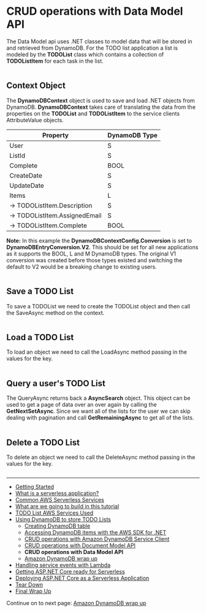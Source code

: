 # CRUD operations with Data Model API

The Data Model api uses .NET classes to model data that will be stored in and retrieved from DynamoDB. For the 
TODO list application a list is modeled by the **TODOList** class which contains a collection of **TODOListItem** 
for each task in the list.

```cs --source-file ../Snippets/DataModelTypes.cs --project ../Snippets/Snippets.csproj --region data_model_classes --session datamodel
```

## Context Object

The **DynamoDBContext** object is used to save and load .NET objects from DynamoDB. **DynamoDBContext** takes care of translating 
the data from the properties on the **TODOList** and **TODOListItem** to the service clients AttributeValue objects.

| Property | DynamoDB Type |
|----------|---------------|
| User | S |
| ListId | S |
| Complete | BOOL |
| CreateDate | S |
| UpdateDate | S |
| Items | L<M> |
| -> TODOListItem.Description | S |
| -> TODOListItem.AssignedEmail | S |
| -> TODOListItem.Complete | BOOL |

**Note:** In this example the **DynamoDBContextConfig.Conversion** is set to **DynamoDBEntryConversion.V2**. This should
be set for all new applications as it supports the BOOL, L and M DynamoDB types. The original V1 conversion was 
created before those types existed and switching the default to V2 would be a breaking change to existing users.

```cs --source-file ../Snippets/DynamoDBDataModel.cs --project ../Snippets/Snippets.csproj --region datamodel_construct_client --session datamodel
```

## Save a TODO List

To save a TODOList we need to create the TODOList object and then call the SaveAsync method on the context.

```cs --source-file ../Snippets/DynamoDBDataModel.cs --project ../Snippets/Snippets.csproj --region datamodel_construct_save --session datamodel
```

## Load a TODO List

To load an object we need to call the LoadAsync method passing in the values for the key.


```cs --source-file ../Snippets/DynamoDBDataModel.cs --project ../Snippets/Snippets.csproj --region datamodel_construct_load --session datamodel
```

## Query a user's TODO List

The QueryAsync returns back a **AsyncSearch** object. This object can be used to get a page of data over an over again 
by calling the **GetNextSetAsync**. Since we want all of the lists for the user we can skip dealing with
pagination and call **GetRemainingAsync** to get all of the lists.


```cs --source-file ../Snippets/DynamoDBDataModel.cs --project ../Snippets/Snippets.csproj --region datamodel_construct_query --session datamodel
```

## Delete a TODO List

To delete an object we need to call the DeleteAsync method passing in the values for the key.


```cs --source-file ../Snippets/DynamoDBDataModel.cs --project ../Snippets/Snippets.csproj --region datamodel_construct_delete --session datamodel
```

<!-- Generated Navigation -->
---

* [Getting Started](../GettingStarted.md)
* [What is a serverless application?](../WhatIsServerless.md)
* [Common AWS Serverless Services](../CommonServerlessServices.md)
* [What are we going to build in this tutorial](../WhatAreWeBuilding.md)
* [TODO List AWS Services Used](../TODOListServices.md)
* [Using DynamoDB to store TODO Lists](../DynamoDBModule/WhatIsDynamoDB.md)
  * [Creating DynamoDB table](../DynamoDBModule/CreateTable.md)
  * [Accessing DynamoDB items with the AWS SDK for .NET](../DynamoDBModule/DotNetDynamoDBAPIs.md)
  * [CRUD operations with Amazon DynamoDB Service Client](../DynamoDBModule/DDBServiceClientAPI.md)
  * [CRUD operations with Document Model API](../DynamoDBModule/DotNetDynamoDBDocumentModel.md)
  * **CRUD operations with Data Model API**
  * [Amazon DynamoDB wrap up](../DynamoDBModule/DynamoDBWrapUp.md)
* [Handling service events with Lambda](../StreamProcessing/ServiceEvents.md)
* [Getting ASP.NET Core ready for Serverless](../ASP.NETCoreFrontend/TheFrontend.md)
* [Deploying ASP.NET Core as a Serverless Application](../DeployingFrontend/DeployingFrontend.md)
* [Tear Down](../TearDown.md)
* [Final Wrap Up](../FinalWrapup.md)

Continue on to next page: [Amazon DynamoDB wrap up](../DynamoDBModule/DynamoDBWrapUp.md)

